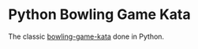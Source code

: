 # Python Bowling Game Kata

The classic [bowling-game-kata](http://butunclebob.com/ArticleS.UncleBob.TheBowlingGameKata) done in Python.